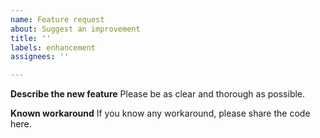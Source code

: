 ```yaml
---
name: Feature request
about: Suggest an improvement
title: ''
labels: enhancement
assignees: ''

---
```


**Describe the new feature**
Please be as clear and thorough as possible.

**Known workaround**
If you know any workaround, please share the code here.
